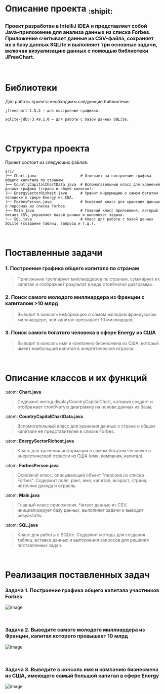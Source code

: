 
# Описание проекта <sub> :shipit: </sub> 

### Проект разработан в IntelliJ IDEA и представляет собой Java-приложение для анализа данных из списка Forbes. Приложение считывает данные из CSV-файла, сохраняет их в базу данных SQLite и выполняет три основные задачи, включая визуализацию данных с помощью библиотеки JFreeChart.
<br/>  

# Библиотеки

Для работы проекта необходимы следующие библиотеки:
```
jfreechart-1.5.3 — для построения графиков.

sqlite-jdbc-3.49.1.0 — для работы с базой данных SQLite.
```
<br/>  

# Структура проекта

Проект состоит из следующих файлов: 
```
src/
├── Chart.java                    # Отвечает за построение графика общего капитала по странам.
├── CountryCapitalChartData.java  # Вспомогательный класс для хранения данных графика (страна и общий капитал).
├── EnergySectorRichest.java      # Хранит информацию о самом богатом человеке в сфере Energy из США.
├── ForbesPerson.java             # Основной класс для хранения данных о персонах из списка Forbes.
├── Main.java                     # Главный класс приложения, который читает CSV, управляет базой данных и выполняет задачи.
└── SQL.java                      # Класс для работы с базой данных SQLite (создание таблиц, запросы и т.д.).
```
<br/>  

# Поставленные задачи

### 1. Построение графика общего капитала по странам
>Приложение группирует миллиардеров по странам, суммирует их капитал и отображает результат в виде столбчатой диаграммы.

### 2. Поиск самого молодого миллиардера из Франции с капиталом >10 млрд
>Выводит в консоль информацию о самом молодом французском миллиардере, чей капитал превышает 10 миллиардов.

### 3. Поиск самого богатого человека в сфере Energy из США
>Выводит в консоль имя и компанию бизнесмена из США, который имеет наибольший капитал в энергетической отрасли.
<br/>  

# Описание классов и их функций

:atom: **Chart.java** 
>Содержит метод displayCountryCapitalChart, который создает и отображает столбчатую диаграмму на основе данных из базы.

:atom: **CountryCapitalChartData.java**
>Вспомогательный класс для хранения данных о стране и общем капитале её представителей в списке Forbes.

:atom: **EnergySectorRichest.java**
>Класс для хранения информации о самом богатом человеке в энергетической отрасли из США (имя, компания, капитал).

:atom: **ForbesPerson.java**
>Основной класс, описывающий объект "персона из списка Forbes". Содержит поля: ранг, имя, капитал, возраст, страна, источник дохода и отрасль.

:atom: **Main.java**
>Главный класс приложения. Читает данные из CSV, инициализирует базу данных, выполняет задачи и выводит результаты.

:atom: **SQL.java**
>Класс для работы с SQLite. Содержит методы для создания таблиц, вставки данных и выполнения запросов для решения поставленных задач.

<br/>  

# Реализация поставленных задач
### Задача 1. Построение графика общего капитала участников Forbes
![image](https://github.com/user-attachments/assets/8421d1c2-6bd3-4312-b046-dc22880c5103)

<br/>  

### Задача 2. Выведите самого молодого миллиардера из Франции, капитал которого превышает 10 млрд
![image](https://github.com/user-attachments/assets/786e51a6-fc93-4a11-907e-fa0fde2543ac)

<br/>  

### Задача 3. Выведите в консоль имя и компанию бизнесмена из США, имеющего самый большой капитал в сфере Energy
![image](https://github.com/user-attachments/assets/92efcd71-909f-4e27-afba-a506d976f955)
